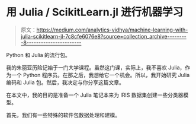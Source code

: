 # 用 Julia / ScikitLearn.jl 进行机器学习

> 原文：<https://medium.com/analytics-vidhya/machine-learning-with-julia-scikitlearn-jl-7c8cfe6076e8?source=collection_archive---------8----------------------->

Python 和 Julia 的流行包。

我的朱丽亚历险记始于一门大学课程。虽然这门课，实际上，我不喜欢 Julia，作为一个 Python 程序员。在那之后，我想给它一个机会。所以，我开始研究 Julia 编码和 Julia 包。然后，我决定与你分享这篇文章。

在本文中，我的目的是准备一个 Julia 笔记本来为 IRIS 数据集创建一些分类器模型。

首先，我们有一些特殊的软件包数据处理和建模。